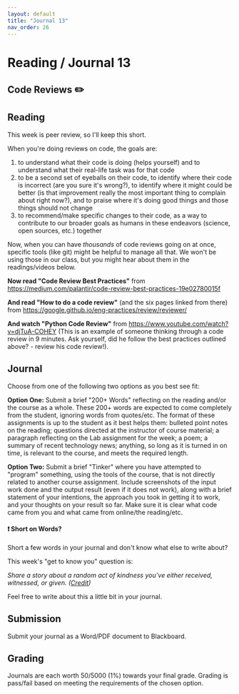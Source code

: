 ```yaml
---
layout: default
title: "Journal 13"
nav_order: 26
---
```


# Reading / Journal 13

## Code Reviews ✏️

## Reading

This week is peer review, so I'll keep this short.

When you're doing reviews on code, the goals are:

1. to understand what their code is doing (helps yourself) and to understand what their real-life task was for that code 
2. to be a second set of eyeballs on their code, to identify where their code is incorrect (are you sure it's wrong?), to identify where it might could be better (is that improvement really the most important thing to complain about right now?), and to praise where it's doing good things and those things should not change
3. to recommend/make specific changes to their code, as a way to contribute to our broader goals as humans in these endeavors (science, open sources, etc.) together

Now, when you can have *thousands* of code reviews going on at once, specific tools (like git) might be helpful to manage all that. We won't be using those in our class, but you might hear about them in the readings/videos below.

**Now read "Code Review Best Practices"** from <https://medium.com/palantir/code-review-best-practices-19e02780015f>

**And read "How to do a code review"** (and the six pages linked from there) from <https://google.github.io/eng-practices/review/reviewer/>

**And watch "Python Code Review"** from <https://www.youtube.com/watch?v=djTuA-COHEY> (This is an example of someone thinking through a code review in 9 minutes. Ask yourself, did he follow the best practices outlined above? - review his code review!).

## Journal

Choose from one of the following two options as you best see fit:

**Option One:** Submit a brief "200+ Words" reflecting on the reading and/or the course as a whole. These 200+ words are expected to come completely from the student, ignoring words from quotes/etc. The format of these assignments is up to the student as it best helps them: bulleted point notes on the reading; questions directed at the instructor of course material; a paragraph reflecting on the Lab assignment for the week; a poem; a summary of recent technology news; anything, so long as it is turned in on time, is relevant to the course, and meets the required length. 

**Option Two:** Submit a brief "Tinker" where you have attempted to "program" something, using the tools of the course, that is not directly related to another course assignment. Include screenshots of the input work done and the output result (even if it does not work), along with a brief statement of your intentions, the approach you took in getting it to work, and your thoughts on your result so far. Make sure it is clear what code came from you and what came from online/the reading/etc.

<div class="info-box">
  <h4>❗ Short on Words?</h4>
  <p>Short a few words in your journal and don't know what else to write about?</p>
  <p>This week's "get to know you" question is:</p>
  <em>Share a story about a random act of kindness you’ve either received, witnessed, or given. (<a href='https://jonitrythall.com/daily-discussion-prompts-wiggle-work-way' target="_blank">Credit</a>)</em>
  <p>Feel free to write about this a little bit in your journal.</p>
</div>

## Submission

Submit your journal as a Word/PDF document to Blackboard.

## Grading

Journals are each worth 50/5000 (1%) towards your final grade. Grading is pass/fail based on meeting the requirements of the chosen option.